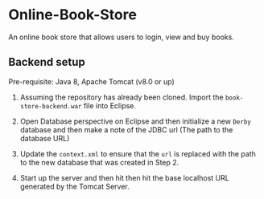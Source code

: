 # Online-Book-Store
An online book store that allows users to login, view and buy books.

## Backend setup

Pre-requisite: Java 8, Apache Tomcat (v8.0 or up)

1) Assuming the repository has already been cloned. Import the `book-store-backend.war` file into Eclipse.

2) Open Database perspective on Eclipse and then initialize a new `Derby` database and then make a note of the JDBC url (The path to the database URL)

3) Update the `context.xml` to ensure that the `url` is replaced with the path to the new database that was created in Step 2.

4) Start up the server and then hit then hit the base localhost URL generated by the Tomcat Server.
